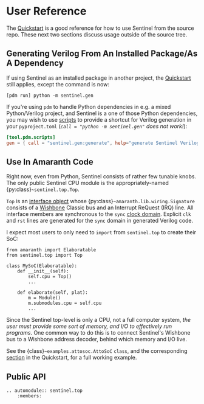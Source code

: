 # User Reference

The [Quickstart](./quickstart.md) is a good reference for how to use Sentinel
from the source repo. These next two sections discuss usage outside of the
source tree.

## Generating Verilog From An Installed Package/As A Dependency

If using Sentinel as an installed package in another project, the
[Quickstart](./quickstart.md#generate-a-verilog-core) still applies,
except the command is now:

```
[pdm run] python -m sentinel.gen
```

If you're using `pdm` to handle Python dependencies in e.g. a mixed Python/Verilog
project, and Sentinel is a one of those Python dependencies, you may wish
to use [scripts](https://pdm-project.org/latest/usage/scripts/#pdm-scripts) to
provide a shortcut for Verilog generation in your `pyproject.toml`
(_`call = "python -m sentinel.gen"` does not work!_):

```toml
[tool.pdm.scripts]
gen = { call = "sentinel.gen:generate", help="generate Sentinel Verilog file" }
```

## Use In Amaranth Code

Right now, even from Python, Sentinel consists of rather few tunable knobs.
The only public Sentinel CPU module is the appropriately-named
{py:class}`~sentinel.top.Top`.

`Top` is an [interface object](https://amaranth-lang.org/rfcs/0002-interfaces.html#interface-definition-library-rfc)
whose {py:class}`~amaranth.lib.wiring.Signature` consists of a [Wishbone](https://cdn.opencores.org/downloads/wbspec_b4.pdf)
Classic bus and an Interrupt ReQuest (IRQ) line. All interface members are
synchronous to the `sync` [clock domain](https://amaranth-lang.org/docs/amaranth/latest/guide.html#control-domains).
Explicit `clk` and `rst` lines are generated for the `sync` domain in generated
Verilog code.

I expect most users to only need to `import` from `sentinel.top` to create
their SoC:

```{testcode}
from amaranth import Elaboratable
from sentinel.top import Top

class MySoC(Elaboratable):
    def __init__(self):
        self.cpu = Top()
        ...

    def elaborate(self, plat):
        m = Module()
        m.submodules.cpu = self.cpu
        ...
```

Since the Sentinel top-level is only a CPU, not a full computer system,
_the user must provide some sort of memory, and I/O to effectively run
programs_. One common way to do this is to connect Sentinel's Wishbone bus to
a Wishbone address decoder, behind which memory and I/O live.

See the {class}`~examples.attosoc.AttoSoC` `class`, and the corresponding
[section](./quickstart.md#a-full-example-soc-in-amaranth) in the Quickstart,
for a full working example.

## Public API

```{eval-rst}
.. automodule:: sentinel.top
    :members:
```
